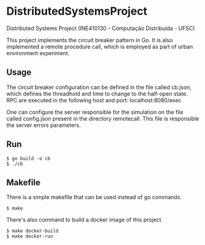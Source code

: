 # DistributedSystemsProject

Distributed Systems Project (INE410130 - Computação Distribuída - UFSC)

This project implements the circuit breaker pattern in Go. It is also implemented a remote procedure call, which is employed as part of urban environment experiment. 

## Usage

The circuit breaker configuration can be defined in the file called cb.json, which defines the threadhold and time to change to the half-open state. RPC are executed in the following host and port: localhost:8080/exec

One can configure the server responsible for the simulation on the file called config.json present in the directory remotecall. This file is responsible the server errors parameters.


## Run

```
$ go build -o cb
$ ./cb 
```


## Makefile

There is a simple makefile that can be used instead of go commands. 
```
$ make
```

There's also command to build a docker image of this project. 

```
$ make docker-build
$ make docker-run
```





